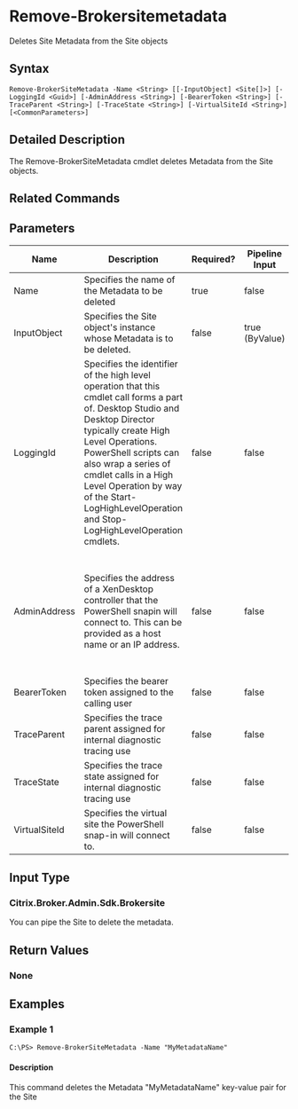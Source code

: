 ﻿
# Remove-Brokersitemetadata
Deletes Site Metadata from the Site objects
## Syntax

```
Remove-BrokerSiteMetadata -Name <String> [[-InputObject] <Site[]>] [-LoggingId <Guid>] [-AdminAddress <String>] [-BearerToken <String>] [-TraceParent <String>] [-TraceState <String>] [-VirtualSiteId <String>] [<CommonParameters>]
```

## Detailed Description
The Remove-BrokerSiteMetadata cmdlet deletes Metadata from the Site objects.


## Related Commands

## Parameters
| Name   | Description | Required? | Pipeline Input | Default Value |
| --- | --- | --- | --- | --- |
| Name | Specifies the name of the Metadata to be deleted | true | false |  |
| InputObject | Specifies the Site object's instance whose Metadata is to be deleted. | false | true (ByValue) |  |
| LoggingId | Specifies the identifier of the high level operation that this cmdlet call forms a part of. Desktop Studio and Desktop Director typically create High Level Operations. PowerShell scripts can also wrap a series of cmdlet calls in a High Level Operation by way of the Start-LogHighLevelOperation and Stop-LogHighLevelOperation cmdlets. | false | false |  |
| AdminAddress | Specifies the address of a XenDesktop controller that the PowerShell snapin will connect to. This can be provided as a host name or an IP address. | false | false | Localhost. Once a value is provided by any cmdlet, this value will become the default. |
| BearerToken | Specifies the bearer token assigned to the calling user | false | false |  |
| TraceParent | Specifies the trace parent assigned for internal diagnostic tracing use | false | false |  |
| TraceState | Specifies the trace state assigned for internal diagnostic tracing use | false | false |  |
| VirtualSiteId | Specifies the virtual site the PowerShell snap-in will connect to. | false | false |  |

## Input Type

### Citrix.Broker.Admin.Sdk.Brokersite
You can pipe the Site to delete the metadata.
## Return Values

### None

## Examples

### Example 1

```
C:\PS> Remove-BrokerSiteMetadata -Name "MyMetadataName"
```

#### Description
This command deletes the Metadata "MyMetadataName" key-value pair for the Site
